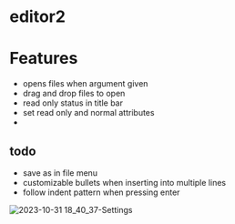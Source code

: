 # editor2

# Features

- opens files when argument given
- drag and drop files to open
- read only status in title bar
- set read only and normal attributes
- 
## todo
- save as in file menu
- customizable bullets when inserting into multiple lines
- follow indent pattern when pressing enter



![2023-10-31 18_40_37-Settings](https://github.com/classicfoo/editor2/assets/20607431/b1db5147-e65b-4054-aacd-0143aab6e355)
